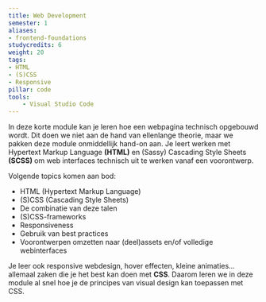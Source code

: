 ```yaml
---
title: Web Development
semester: 1
aliases:
- frontend-foundations
studycredits: 6
weight: 20
tags:
- HTML
- (S)CSS
- Responsive
pillar: code
tools:
    - Visual Studio Code
---
```

In deze korte module kan je leren hoe een webpagina technisch opgebouwd wordt. Dit doen we niet aan de hand van ellenlange theorie, maar we pakken deze module onmiddellijk hand-on aan.
Je leert werken met Hypertext Markup Language **(HTML)** en (Sassy) Cascading Style Sheets **(SCSS)** om web interfaces technisch uit te werken vanaf een voorontwerp.

Volgende topics komen aan bod:
- HTML (Hypertext Markup Language)
- (S)CSS (Cascading Style Sheets)
- De combinatie van deze talen
- (S)CSS-frameworks
- Responsiveness
- Gebruik van best practices
- Voorontwerpen omzetten naar (deel)assets en/of volledige webinterfaces


Je leer ook responsive webdesign, hover effecten, kleine animaties&hellip; allemaal zaken die je het best kan doen met **CSS**. Daarom leren we in deze module al snel hoe je de principes van visual design kan toepassen met CSS.
